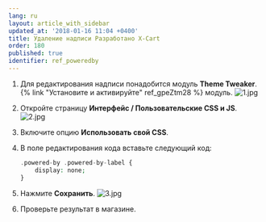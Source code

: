 ```yaml
---
lang: ru
layout: article_with_sidebar
updated_at: '2018-01-16 11:04 +0400'
title: Удаление надписи Разработано X-Cart
order: 180
published: true
identifier: ref_poweredby
---
```

1.  Для редактирования надписи понадобится модуль **Theme Tweaker**. {% link "Установите и активируйте" ref_gpeZtm28 %} модуль.
    ![1.jpg]({{site.baseurl}}/attachments/ref_poweredby/1.jpg)
2.  Откройте страницу **Интерфейс / Пользовательские CSS и JS**.
    ![2.jpg]({{site.baseurl}}/attachments/ref_poweredby/2.jpg)
3.  Включите опцию **Использовать свой CSS**.

4.  В поле редактирования кода вставьте следующий код:

    ```php
    .powered-by .powered-by-label {
        display: none;
    }
    ```

5.  Нажмите **Сохранить**.
    ![3.jpg]({{site.baseurl}}/attachments/ref_poweredby/3.jpg)

6.  Проверьте результат в магазине.


